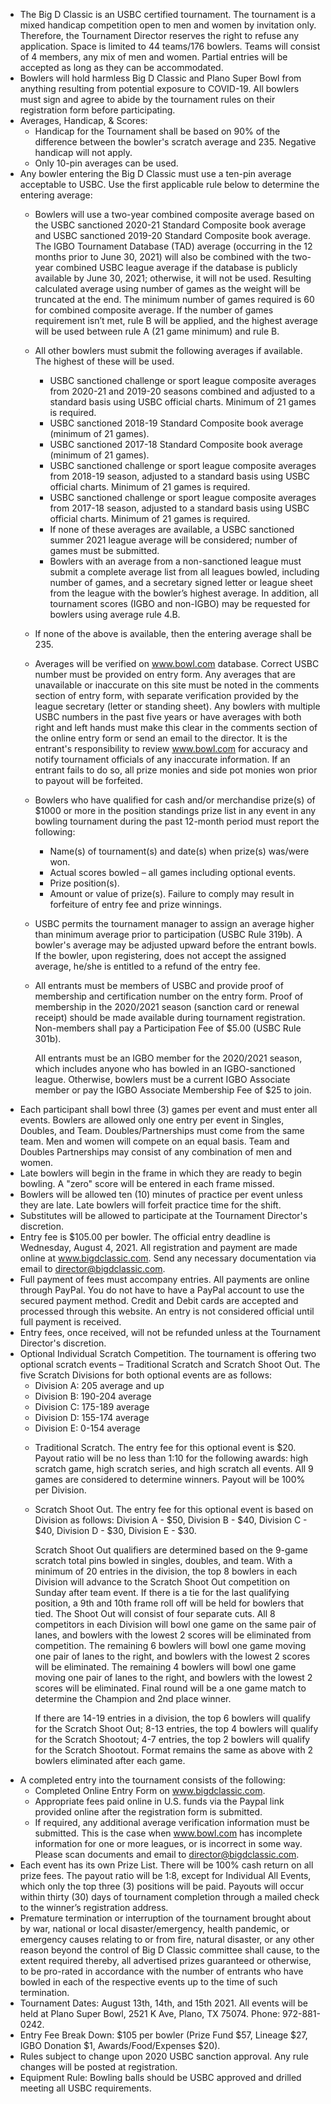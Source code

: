 - The Big D Classic is an USBC certified tournament. The tournament is a mixed handicap competition open to men and women by invitation only. Therefore, the Tournament Director reserves the right to refuse any application. Space is limited to 44 teams/176 bowlers. Teams will consist of 4 members, any mix of men and women. Partial entries will be accepted as long as they can be accommodated.
- Bowlers will hold harmless Big D Classic and Plano Super Bowl from anything resulting from potential exposure to COVID-19.  All bowlers must sign and agree to abide by the tournament rules on their registration form before participating.
- Averages, Handicap, & Scores: 
  - Handicap for the Tournament shall be based on 90% of the difference between the bowler's scratch average and 235. Negative handicap will not apply. 
  - Only 10-pin averages can be used. 
- Any bowler entering the Big D Classic must use a ten-pin average acceptable to USBC.  Use the first applicable rule below to determine the entering average:
  - Bowlers will use a two-year combined composite average based on the USBC sanctioned 2020-21 Standard Composite book average and USBC sanctioned 2019-20 Standard Composite book average.  The IGBO Tournament Database (TAD) average (occurring in the 12 months prior to June 30, 2021) will also be combined with the two-year combined USBC league average if the database is publicly available by June 30, 2021; otherwise, it will not be used.  Resulting calculated average using number of games as the weight will be truncated at the end.  The minimum number of games required is 60 for combined composite average.  If the number of games requirement isn’t met, rule B will be applied, and the highest average will be used between rule A (21 game minimum) and rule B.   
  - All other bowlers must submit the following averages if available. The highest of these will be used.
    - USBC sanctioned challenge or sport league composite averages from 2020-21 and 2019-20 seasons combined and adjusted to a standard basis using USBC official charts.  Minimum of 21 games is required.
    - USBC sanctioned 2018-19 Standard Composite book average (minimum of 21 games). 
    - USBC sanctioned 2017-18 Standard Composite book average (minimum of 21 games).
    - USBC sanctioned challenge or sport league composite averages from 2018-19 season, adjusted to a standard basis using USBC official charts.  Minimum of 21 games is required.
    - USBC sanctioned challenge or sport league composite averages from 2017-18 season, adjusted to a standard basis using USBC official charts.  Minimum of 21 games is required. 
    - If none of these averages are available, a USBC sanctioned summer 2021 league average will be considered; number of games must be submitted.
    - Bowlers with an average from a non-sanctioned league must submit a complete average list from all leagues bowled, including number of games, and a secretary signed letter or league sheet from the league with the bowler’s highest average.  In addition, all tournament scores (IGBO and non-IGBO) may be requested for bowlers using average rule 4.B.
  - If none of the above is available, then the entering average shall be 235. 
  - Averages will be verified on www.bowl.com database.  Correct USBC number must be provided on entry form.  Any averages that are unavailable or inaccurate on this site must be noted in the comments section of entry form, with separate verification provided by the league secretary (letter or standing sheet).  Any bowlers with multiple USBC numbers in the past five years or have averages with both right and left hands must make this clear in the comments section of the online entry form or send an email to the director.  It is the entrant's responsibility to review www.bowl.com for accuracy and notify tournament officials of any inaccurate information.  If an entrant fails to do so, all prize monies and side pot monies won prior to payout will be forfeited.
  - Bowlers who have qualified for cash and/or merchandise prize(s) of $1000 or more in the position standings prize list in any event in any bowling tournament during the past 12-month period must report the following: 
    -  Name(s) of tournament(s) and date(s) when prize(s) was/were won. 
    -  Actual scores bowled – all games including optional events. 
    -  Prize position(s). 
    -  Amount or value of prize(s). 
    Failure to comply may result in forfeiture of entry fee and prize winnings.
  -  USBC permits the tournament manager to assign an average higher than minimum average prior to participation (USBC Rule 319b). A bowler's average may be adjusted upward before the entrant bowls. If the bowler, upon registering, does not accept the assigned average, he/she is entitled to a refund of the entry fee. 
  - All entrants must be members of USBC and provide proof of membership and certification number on the entry form. Proof of membership in the 2020/2021 season (sanction card or renewal receipt) should be made available during tournament registration. Non-members shall pay a Participation Fee of $5.00 (USBC Rule 301b).

    All entrants must be an IGBO member for the 2020/2021 season, which includes anyone who has bowled in an IGBO-sanctioned league.  Otherwise, bowlers must be a current IGBO Associate member or pay the IGBO Associate Membership Fee of $25 to join. 
- Each participant shall bowl three (3) games per event and must enter all events. Bowlers are allowed only one entry per event in Singles, Doubles, and Team. Doubles/Partnerships must come from the same team. Men and women will compete on an equal basis. Team and Doubles Partnerships may consist of any combination of men and women. 
- Late bowlers will begin in the frame in which they are ready to begin bowling. A "zero" score will be entered in each frame missed. 
- Bowlers will be allowed ten (10) minutes of practice per event unless they are late. Late bowlers will forfeit practice time for the shift. 
- Substitutes will be allowed to participate at the Tournament Director's discretion. 
- Entry fee is $105.00 per bowler. The official entry deadline is Wednesday, August 4, 2021. All registration and payment are made online at www.bigdclassic.com.  Send any necessary documentation via email to director@bigdclassic.com.
- Full payment of fees must accompany entries. All payments are online through PayPal. You do not have to have a PayPal account to use the secured payment method. Credit and Debit cards are accepted and processed through this website.  An entry is not considered official until full payment is received.
- Entry fees, once received, will not be refunded unless at the Tournament Director's discretion. 
- Optional Individual Scratch Competition. The tournament is offering two optional scratch events – Traditional Scratch and Scratch Shoot Out. The five Scratch Divisions for both optional events are as follows: 
  + Division A: 205 average and up 
  + Division B: 190-204 average 
  + Division C: 175-189 average 
  + Division D: 155-174 average 
  + Division E: 0-154 average
  - Traditional Scratch. The entry fee for this optional event is $20. Payout ratio will be no less than 1:10 for the following awards: high scratch game, high scratch series, and high scratch all events.  All 9 games are considered to determine winners.  Payout will be 100% per Division. 
  - Scratch Shoot Out. The entry fee for this optional event is based on Division as follows: Division A - $50, Division B - $40, Division C - $40, Division D - $30, Division E - $30.

    Scratch Shoot Out qualifiers are determined based on the 9-game scratch total pins bowled in singles, doubles, and team. With a minimum of 20 entries in the division, the top 8 bowlers in each Division will advance to the Scratch Shoot Out competition on Sunday after team event. If there is a tie for the last qualifying position, a 9th and 10th frame roll off will be held for bowlers that tied. The Shoot Out will consist of four separate cuts. All 8 competitors in each Division will bowl one game on the same pair of lanes, and bowlers with the lowest 2 scores will be eliminated from competition. The remaining 6 bowlers will bowl one game moving one pair of lanes to the right, and bowlers with the lowest 2 scores will be eliminated. The remaining 4 bowlers will bowl one game moving one pair of lanes to the right, and bowlers with the lowest 2 scores will be eliminated.   Final round will be a one game match to determine the Champion and 2nd place winner.

    If there are 14-19 entries in a division, the top 6 bowlers will qualify for the Scratch Shoot Out; 8-13 entries, the top 4 bowlers will qualify for the Scratch Shootout; 4-7 entries, the top 2 bowlers will qualify for the Scratch Shootout.  Format remains the same as above with 2 bowlers eliminated after each game.
- A completed entry into the tournament consists of the following: 
  - Completed Online Entry Form on www.bigdclassic.com. 
  - Appropriate fees paid online in U.S. funds via the Paypal link provided online after the registration form is submitted.
  - If required, any additional average verification information must be submitted.  This is the case when www.bowl.com has incomplete information for one or more leagues, or is incorrect in some way.  Please scan documents and email to director@bigdclassic.com.
- Each event has its own Prize List. There will be 100% cash return on all prize fees. The payout ratio will be 1:8, except for Individual All Events, which only the top three (3) positions will be paid. Payouts will occur within thirty (30) days of tournament completion through a mailed check to the winner’s registration address.
- Premature termination or interruption of the tournament brought about by war, national or local disaster/emergency, health pandemic, or emergency causes relating to or from fire, natural disaster, or any other reason beyond the control of Big D Classic committee shall cause, to the extent required thereby, all advertised prizes guaranteed or otherwise, to be pro-rated in accordance with the number of entrants who have bowled in each of the respective events up to the time of such termination. 
- Tournament Dates: August 13th, 14th, and 15th 2021. All events will be held at Plano Super Bowl, 2521 K Ave, Plano, TX 75074. Phone: 972-881-0242. 
- Entry Fee Break Down: $105 per bowler (Prize Fund $57, Lineage $27, IGBO Donation $1, Awards/Food/Expenses $20).
- Rules subject to change upon 2020 USBC sanction approval. Any rule changes will be posted at registration. 
- Equipment Rule: Bowling balls should be USBC approved and drilled meeting all USBC requirements.
